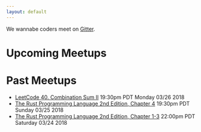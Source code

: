 ```yaml
---
layout: default
---
```


We wannabe coders meet on [Gitter](https://gitter.im/wannabecoders/public_meet).

# Upcoming Meetups

# Past Meetups
- [LeetCode 40. Combination Sum II](https://gitter.im/wannabecoders/public_meet?at=5ab9e9b7c4d0ae800705ea6c) 19:30pm PDT Monday 03/26 2018
- [The Rust Programming Language 2nd Edition, Chapter 4](https://gitter.im/wannabecoders/public_meet?at=5ab85e89458cbde5577668d1) 19:30pm PDT Sunday 03/25 2018
- [The Rust Programming Language 2nd Edition, Chapter 1-3](https://gitter.im/wannebecoders/Lobby/archives/2018/03/24) 22:00pm PDT Saturday 03/24 2018
